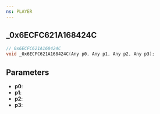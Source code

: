 ```yaml
---
ns: PLAYER
---
```

## _0x6ECFC621A168424C

```c
// 0x6ECFC621A168424C
void _0x6ECFC621A168424C(Any p0, Any p1, Any p2, Any p3);
```

## Parameters
* **p0**:
* **p1**:
* **p2**:
* **p3**:
